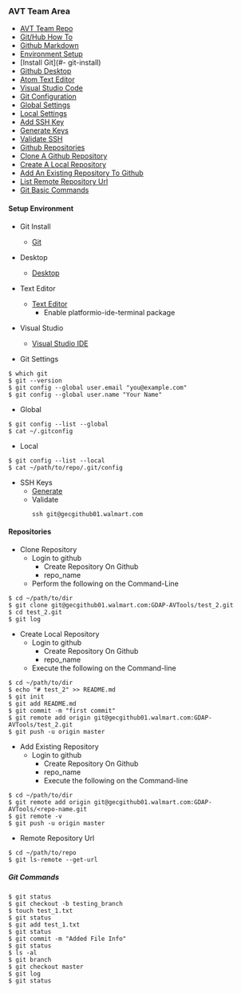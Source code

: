 ### AVT Team Area

- [AVT Team Repo](https://gecgithub01.walmart.com/login)
- [Git/Hub How To](https://guides.github.com/)
- [Github Markdown](https://guides.github.com/features/mastering-markdown/)
- [Environment Setup](#setup-environment)
- [Install Git](#- git-install)
- [Github Desktop](#desktop)
- [Atom Text Editor](#text-editor)
- [Visual Studio Code](#visual-studio)
- [Git Configuration](#git-settings)
- [Global Settings](#global)
- [Local Settings](#local)
- [Add SSH Key](#ssh-keys)
- [Generate Keys](#generate)
- [Validate SSH](#validate)
- [Github Repositories](#repositories)
- [Clone A Github Repository](#clone-repository)
- [Create A Local Repository](#create-local-repository)
- [Add An Existing Repository To Github](#add-existing-repository)
- [List Remote Repository Url](#remote-repository-url)
- [Git Basic Commands](#git-commands)


#### Setup Environment
- Git Install
  - [Git](https://git-scm.com/download/win)

- Desktop
  - [Desktop](https://desktop.github.com/)

- Text Editor
  - [Text Editor](https://atom.io/)
    - Enable platformio-ide-terminal package

- Visual Studio
  - [Visual Studio IDE](https://code.visualstudio.com/)

- Git Settings
```
$ which git
$ git --version
$ git config --global user.email "you@example.com"
$ git config --global user.name "Your Name"
```

- Global
```
$ git config --list --global
$ cat ~/.gitconfig
```

- Local
```
$ git config --list --local
$ cat ~/path/to/repo/.git/config
```

- SSH Keys
  - [Generate](https://help.github.com/articles/connecting-to-github-with-ssh/)
  - Validate
    ```
    ssh git@gecgithub01.walmart.com
    ```

#### Repositories
- Clone Repository
  - Login to github
    - Create Repository On Github
    - repo_name
  - Perform the following on the Command-Line
```
$ cd ~/path/to/dir
$ git clone git@gecgithub01.walmart.com:GDAP-AVTools/test_2.git
$ cd test_2.git
$ git log
```

- Create Local Repository
  - Login to github
    - Create Repository On Github
    - repo_name
  - Execute the following on the Command-line
```
$ cd ~/path/to/dir
$ echo "# test_2" >> README.md
$ git init
$ git add README.md
$ git commit -m "first commit"
$ git remote add origin git@gecgithub01.walmart.com:GDAP-AVTools/test_2.git
$ git push -u origin master
```

- Add Existing Repository
  - Login to github
    - Create Repository On Github
    - repo_name
    - Execute the following on the Command-line
```
$ cd ~/path/to/dir
$ git remote add origin git@gecgithub01.walmart.com:GDAP-AVTools/<repo-name.git
$ git remote -v
$ git push -u origin master
```

- Remote Repository Url
```
$ cd ~/path/to/repo
$ git ls-remote --get-url
```

##### Git Commands
```
$ git status
$ git checkout -b testing_branch
$ touch test_1.txt
$ git status
$ git add test_1.txt
$ git status
$ git commit -m "Added File Info"
$ git status
$ ls -al
$ git branch
$ git checkout master
$ git log
$ git status
```

